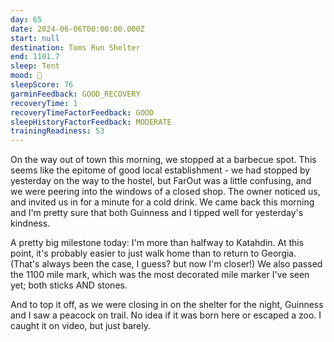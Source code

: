 ```yaml
---
day: 65
date: 2024-06-06T00:00:00.000Z
start: null
destination: Toms Run Shelter
end: 1101.7
sleep: Tent
mood: 🙂
sleepScore: 76
garminFeedback: GOOD_RECOVERY
recoveryTime: 1
recoveryTimeFactorFeedback: GOOD
sleepHistoryFactorFeedback: MODERATE
trainingReadiness: 53
---
```

On the way out of town this morning, we stopped at a barbecue spot. This seems like the epitome of good local establishment - we had stopped by yesterday on the way to the hostel, but FarOut was a little confusing, and we were peering into the windows of a closed shop. The owner noticed us, and invited us in for a minute for a cold drink. We came back this morning and I'm pretty sure that both Guinness and I tipped well for yesterday's kindness.

A pretty big milestone today: I'm more than halfway to Katahdin. At this point, it's probably easier to just walk home than to return to Georgia. (That's always been the case, I guess? but now I'm closer!) We also passed the 1100 mile mark, which was the most decorated mile marker I've seen yet; both sticks AND stones.

And to top it off, as we were closing in on the shelter for the night, Guinness and I saw a peacock on trail. No idea if it was born here or escaped a zoo. I caught it on video, but just barely.
